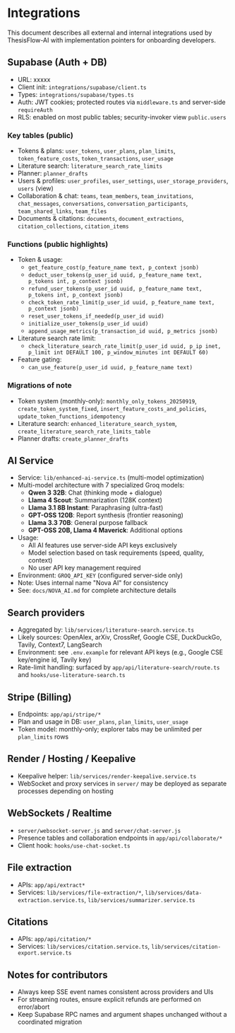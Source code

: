 # Integrations

This document describes all external and internal integrations used by ThesisFlow-AI with implementation pointers for onboarding developers.

## Supabase (Auth + DB)
- URL: xxxxx
- Client init: `integrations/supabase/client.ts`
- Types: `integrations/supabase/types.ts`
- Auth: JWT cookies; protected routes via `middleware.ts` and server-side `requireAuth`
- RLS: enabled on most public tables; security-invoker view `public.users`

### Key tables (public)
- Tokens & plans: `user_tokens`, `user_plans`, `plan_limits`, `token_feature_costs`, `token_transactions`, `user_usage`
- Literature search: `literature_search_rate_limits`
- Planner: `planner_drafts`
- Users & profiles: `user_profiles`, `user_settings`, `user_storage_providers`, `users` (view)
- Collaboration & chat: `teams`, `team_members`, `team_invitations`, `chat_messages`, `conversations`, `conversation_participants`, `team_shared_links`, `team_files`
- Documents & citations: `documents`, `document_extractions`, `citation_collections`, `citation_items`

### Functions (public highlights)
- Token & usage:
  - `get_feature_cost(p_feature_name text, p_context jsonb)`
  - `deduct_user_tokens(p_user_id uuid, p_feature_name text, p_tokens int, p_context jsonb)`
  - `refund_user_tokens(p_user_id uuid, p_feature_name text, p_tokens int, p_context jsonb)`
  - `check_token_rate_limit(p_user_id uuid, p_feature_name text, p_context jsonb)`
  - `reset_user_tokens_if_needed(p_user_id uuid)`
  - `initialize_user_tokens(p_user_id uuid)`
  - `append_usage_metrics(p_transaction_id uuid, p_metrics jsonb)`
- Literature search rate limit:
  - `check_literature_search_rate_limit(p_user_id uuid, p_ip inet, p_limit int DEFAULT 100, p_window_minutes int DEFAULT 60)`
- Feature gating:
  - `can_use_feature(p_user_id uuid, p_feature_name text)`

### Migrations of note
- Token system (monthly-only): `monthly_only_tokens_20250919`, `create_token_system_fixed`, `insert_feature_costs_and_policies`, `update_token_functions_idempotency`
- Literature search: `enhanced_literature_search_system`, `create_literature_search_rate_limits_table`
- Planner drafts: `create_planner_drafts`

## AI Service
- Service: `lib/enhanced-ai-service.ts` (multi-model optimization)
- Multi-model architecture with 7 specialized Groq models:
  - **Qwen 3 32B**: Chat (thinking mode + dialogue)
  - **Llama 4 Scout**: Summarization (128K context)
  - **Llama 3.1 8B Instant**: Paraphrasing (ultra-fast)
  - **GPT-OSS 120B**: Report synthesis (frontier reasoning)
  - **Llama 3.3 70B**: General purpose fallback
  - **GPT-OSS 20B, Llama 4 Maverick**: Additional options
- Usage:
  - All AI features use server-side API keys exclusively
  - Model selection based on task requirements (speed, quality, context)
  - No user API key management required
- Environment: `GROQ_API_KEY` (configured server-side only)
- Note: Uses internal name "Nova AI" for consistency
- See: `docs/NOVA_AI.md` for complete architecture details

## Search providers
- Aggregated by: `lib/services/literature-search.service.ts`
- Likely sources: OpenAlex, arXiv, CrossRef, Google CSE, DuckDuckGo, Tavily, Context7, LangSearch
- Environment: see `.env.example` for relevant API keys (e.g., Google CSE key/engine id, Tavily key)
- Rate-limit handling: surfaced by `app/api/literature-search/route.ts` and `hooks/use-literature-search.ts`

## Stripe (Billing)
- Endpoints: `app/api/stripe/*`
- Plan and usage in DB: `user_plans`, `plan_limits`, `user_usage`
- Token model: monthly-only; explorer tabs may be unlimited per `plan_limits` rows

## Render / Hosting / Keepalive
- Keepalive helper: `lib/services/render-keepalive.service.ts`
- WebSocket and proxy services in `server/` may be deployed as separate processes depending on hosting

## WebSockets / Realtime
- `server/websocket-server.js` and `server/chat-server.js`
- Presence tables and collaboration endpoints in `app/api/collaborate/*`
- Client hook: `hooks/use-chat-socket.ts`

## File extraction
- APIs: `app/api/extract*`
- Services: `lib/services/file-extraction/*`, `lib/services/data-extraction.service.ts`, `lib/services/summarizer.service.ts`

## Citations
- APIs: `app/api/citation/*`
- Services: `lib/services/citation.service.ts`, `lib/services/citation-export.service.ts`

## Notes for contributors
- Always keep SSE event names consistent across providers and UIs
- For streaming routes, ensure explicit refunds are performed on error/abort
- Keep Supabase RPC names and argument shapes unchanged without a coordinated migration
